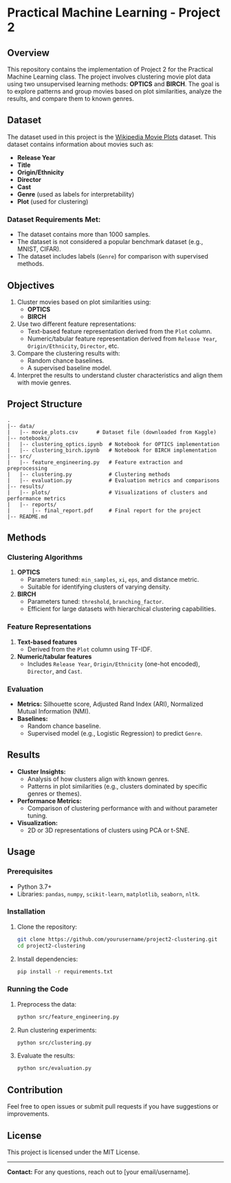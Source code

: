 # Practical Machine Learning - Project 2

## Overview
This repository contains the implementation of Project 2 for the Practical Machine Learning class. The project involves clustering movie plot data using two unsupervised learning methods: **OPTICS** and **BIRCH**. The goal is to explore patterns and group movies based on plot similarities, analyze the results, and compare them to known genres.

## Dataset
The dataset used in this project is the [Wikipedia Movie Plots](https://www.kaggle.com/datasets/jrobischon/wikipedia-movie-plots) dataset. This dataset contains information about movies such as:
- **Release Year**
- **Title**
- **Origin/Ethnicity**
- **Director**
- **Cast**
- **Genre** (used as labels for interpretability)
- **Plot** (used for clustering)

### Dataset Requirements Met:
- The dataset contains more than 1000 samples.
- The dataset is not considered a popular benchmark dataset (e.g., MNIST, CIFAR).
- The dataset includes labels (`Genre`) for comparison with supervised methods.

## Objectives
1. Cluster movies based on plot similarities using:
   - **OPTICS**
   - **BIRCH**
2. Use two different feature representations:
   - Text-based feature representation derived from the `Plot` column.
   - Numeric/tabular feature representation derived from `Release Year`, `Origin/Ethnicity`, `Director`, etc.
3. Compare the clustering results with:
   - Random chance baselines.
   - A supervised baseline model.
4. Interpret the results to understand cluster characteristics and align them with movie genres.

## Project Structure
```
.
|-- data/
|   |-- movie_plots.csv      # Dataset file (downloaded from Kaggle)
|-- notebooks/
|   |-- clustering_optics.ipynb  # Notebook for OPTICS implementation
|   |-- clustering_birch.ipynb   # Notebook for BIRCH implementation
|-- src/
|   |-- feature_engineering.py   # Feature extraction and preprocessing
|   |-- clustering.py            # Clustering methods
|   |-- evaluation.py            # Evaluation metrics and comparisons
|-- results/
|   |-- plots/                   # Visualizations of clusters and performance metrics
|   |-- reports/
|       |-- final_report.pdf     # Final report for the project
|-- README.md
```

## Methods
### Clustering Algorithms
1. **OPTICS**
   - Parameters tuned: `min_samples`, `xi`, `eps`, and distance metric.
   - Suitable for identifying clusters of varying density.
2. **BIRCH**
   - Parameters tuned: `threshold`, `branching_factor`.
   - Efficient for large datasets with hierarchical clustering capabilities.

### Feature Representations
1. **Text-based features**
   - Derived from the `Plot` column using TF-IDF.
2. **Numeric/tabular features**
   - Includes `Release Year`, `Origin/Ethnicity` (one-hot encoded), `Director`, and `Cast`.

### Evaluation
- **Metrics:** Silhouette score, Adjusted Rand Index (ARI), Normalized Mutual Information (NMI).
- **Baselines:**
  - Random chance baseline.
  - Supervised model (e.g., Logistic Regression) to predict `Genre`.

## Results
- **Cluster Insights:**
  - Analysis of how clusters align with known genres.
  - Patterns in plot similarities (e.g., clusters dominated by specific genres or themes).
- **Performance Metrics:**
  - Comparison of clustering performance with and without parameter tuning.
- **Visualization:**
  - 2D or 3D representations of clusters using PCA or t-SNE.

## Usage
### Prerequisites
- Python 3.7+
- Libraries: `pandas`, `numpy`, `scikit-learn`, `matplotlib`, `seaborn`, `nltk`.

### Installation
1. Clone the repository:
   ```bash
   git clone https://github.com/yourusername/project2-clustering.git
   cd project2-clustering
   ```
2. Install dependencies:
   ```bash
   pip install -r requirements.txt
   ```

### Running the Code
1. Preprocess the data:
   ```bash
   python src/feature_engineering.py
   ```
2. Run clustering experiments:
   ```bash
   python src/clustering.py
   ```
3. Evaluate the results:
   ```bash
   python src/evaluation.py
   ```

## Contribution
Feel free to open issues or submit pull requests if you have suggestions or improvements.

## License
This project is licensed under the MIT License.

---

**Contact:** For any questions, reach out to [your email/username].

